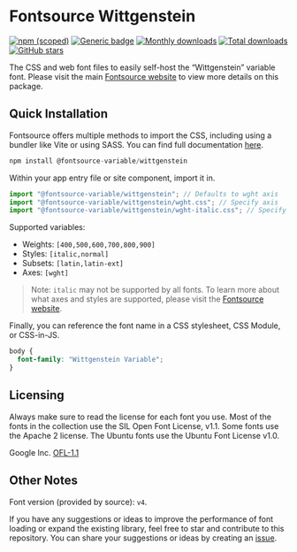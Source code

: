 # Fontsource Wittgenstein

[![npm (scoped)](https://img.shields.io/npm/v/@fontsource-variable/wittgenstein?color=brightgreen)](https://www.npmjs.com/package/@fontsource-variable/wittgenstein) [![Generic badge](https://img.shields.io/badge/fontsource-passing-brightgreen)](https://github.com/fontsource/fontsource) [![Monthly downloads](https://badgen.net/npm/dm/@fontsource-variable/wittgenstein)](https://github.com/fontsource/fontsource) [![Total downloads](https://badgen.net/npm/dt/@fontsource-variable/wittgenstein)](https://github.com/fontsource/fontsource) [![GitHub stars](https://img.shields.io/github/stars/fontsource/fontsource.svg?style=social&label=Star)](https://github.com/fontsource/fontsource/stargazers)

The CSS and web font files to easily self-host the “Wittgenstein” variable font. Please visit the main [Fontsource website](https://fontsource.org/fonts/wittgenstein) to view more details on this package.

## Quick Installation

Fontsource offers multiple methods to import the CSS, including using a bundler like Vite or using SASS. You can find full documentation [here](https://fontsource.org/docs/getting-started/introduction).

```javascript
npm install @fontsource-variable/wittgenstein
```

Within your app entry file or site component, import it in.

```javascript
import "@fontsource-variable/wittgenstein"; // Defaults to wght axis
import "@fontsource-variable/wittgenstein/wght.css"; // Specify axis
import "@fontsource-variable/wittgenstein/wght-italic.css"; // Specify axis and style
```

Supported variables:
- Weights: `[400,500,600,700,800,900]`
- Styles: `[italic,normal]`
- Subsets: `[latin,latin-ext]`
- Axes: `[wght]`

> Note: `italic` may not be supported by all fonts. To learn more about what axes and styles are supported, please visit the [Fontsource website](https://fontsource.org/fonts/wittgenstein).

Finally, you can reference the font name in a CSS stylesheet, CSS Module, or CSS-in-JS.

```css
body {
  font-family: "Wittgenstein Variable";
}
```

## Licensing
Always make sure to read the license for each font you use. Most of the fonts in the collection use the SIL Open Font License, v1.1. Some fonts use the Apache 2 license. The Ubuntu fonts use the Ubuntu Font License v1.0.

Google Inc.
[OFL-1.1](http://scripts.sil.org/OFL)

## Other Notes
Font version (provided by source): `v4`.

If you have any suggestions or ideas to improve the performance of font loading or expand the existing library, feel free to star and contribute to this repository. You can share your suggestions or ideas by creating an [issue](https://github.com/fontsource/fontsource/issues).
